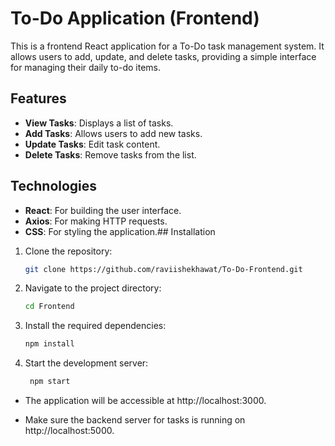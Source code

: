 
# To-Do Application (Frontend)

This is a frontend React application for a To-Do task management system. It allows users to add, update, and delete tasks, providing a simple interface for managing their daily to-do items.

## Features

- **View Tasks**: Displays a list of tasks.
- **Add Tasks**: Allows users to add new tasks.
- **Update Tasks**: Edit task content.
- **Delete Tasks**: Remove tasks from the list.


## Technologies

- **React**: For building the user interface.
- **Axios**: For making HTTP requests.
- **CSS**: For styling the application.## Installation

1. Clone the repository:

   ```bash
   git clone https://github.com/raviishekhawat/To-Do-Frontend.git
   
2. Navigate to the project directory:

   ```bash
   cd Frontend
   
3. Install the required dependencies:

   ```bash
   npm install
4. Start the development server:

   ```bash
    npm start

- The application will be accessible at http://localhost:3000.

- Make sure the backend server for tasks is running on http://localhost:5000.

